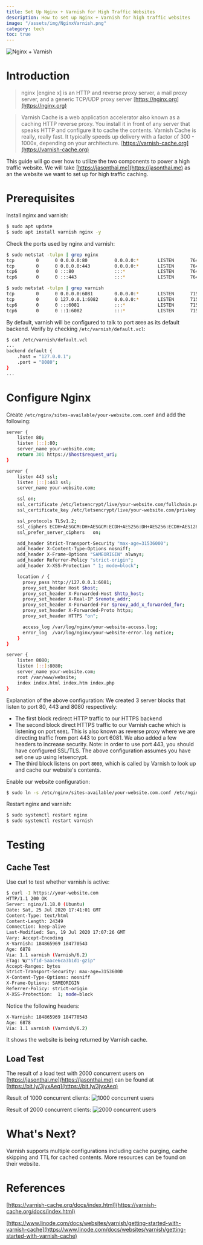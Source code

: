 ```yaml
---
title: Set Up Nginx + Varnish for High Traffic Websites
description: How to set up Nginx + Varnish for high traffic websites
image: "/assets/img/NginxVarnish.png"
category: tech
toc: true
---
```


![Nginx + Varnish](/assets/img/NginxVarnish.png)
# Introduction
>nginx [engine x] is an HTTP and reverse proxy server, a mail proxy server, and a generic TCP/UDP proxy server
>[https://nginx.org](https://nginx.org)

>Varnish Cache is a web application accelerator also known as a caching HTTP reverse proxy. You install it in front of any server that speaks HTTP and configure it to cache the contents. Varnish Cache is really, really fast. It typically speeds up delivery with a factor of 300 - 1000x, depending on your architecture.
>[https://varnish-cache.org](https://varnish-cache.org)

This guide will go over how to utilize the two components to power a high traffic website. We will take [https://jasonthai.me](https://jasonthai.me) as an the website we want to set up for high traffic caching.

# Prerequisites
Install nginx and varnish:
```sh
$ sudo apt update
$ sudo apt install varnish nginx -y
```

Check the ports used by nginx and varnish:
```sh
$ sudo netstat -tulpn | grep nginx
tcp        0      0 0.0.0.0:80          0.0.0.0:*       LISTEN      764635/nginx: maste
tcp        0      0 0.0.0.0:443         0.0.0.0:*       LISTEN      764635/nginx: maste
tcp6       0      0 :::80               :::*            LISTEN      764635/nginx: maste
tcp6       0      0 :::443              :::*            LISTEN      764635/nginx: maste

$ sudo netstat -tulpn | grep varnish
tcp        0      0 0.0.0.0:6081        0.0.0.0:*       LISTEN      715/varnishd
tcp        0      0 127.0.0.1:6082      0.0.0.0:*       LISTEN      715/varnishd
tcp6       0      0 :::6081             :::*            LISTEN      715/varnishd
tcp6       0      0 ::1:6082            :::*            LISTEN      715/varnishd
```

By default, varnish will be configured to talk to port `8080` as its default backend. Verify by checking `/etc/varnish/default.vcl`:
```sh
$ cat /etc/varnish/default.vcl
...
backend default {
    .host = "127.0.0.1";
    .port = "8080";
}
...
```
# Configure Nginx
Create `/etc/nginx/sites-available/your-website.com.conf` and add the following:
```sh
server {
    listen 80;
    listen [::]:80;
    server_name your-website.com;
    return 301 https://$host$request_uri;
}

server {
    listen 443 ssl;
    listen [::]:443 ssl;
    server_name your-website.com;

    ssl on;
    ssl_certificate /etc/letsencrypt/live/your-website.com/fullchain.pem;
    ssl_certificate_key /etc/letsencrypt/live/your-website.com/privkey.pem;

    ssl_protocols TLSv1.2;
    ssl_ciphers ECDH+AESGCM:DH+AESGCM:ECDH+AES256:DH+AES256:ECDH+AES128:DH+AES:ECDH+3DES:DH+3DES:RSA+AESGCM:RSA+AES:RSA+3DES:!aNULL:!MD5:!DSS;
    ssl_prefer_server_ciphers   on;

    add_header Strict-Transport-Security "max-age=31536000";
    add_header X-Content-Type-Options nosniff;
    add_header X-Frame-Options "SAMEORIGIN" always;
    add_header Referrer-Policy "strict-origin";
    add_header X-XSS-Protection " 1; mode=block";

    location / {
      proxy_pass http://127.0.0.1:6081;
      proxy_set_header Host $host;
      proxy_set_header X-Forwarded-Host $http_host;
      proxy_set_header X-Real-IP $remote_addr;
      proxy_set_header X-Forwarded-For $proxy_add_x_forwarded_for;
      proxy_set_header X-Forwarded-Proto https;
      proxy_set_header HTTPS "on";

      access_log /var/log/nginx/your-website-access.log;
      error_log  /var/log/nginx/your-website-error.log notice;
    }
}

server {
    listen 8080;
    listen [::]:8080;
    server_name your-website.com;
    root /var/www/website;
    index index.html index.htm index.php
}
```
Explanation of the above configuration:
We created 3 server blocks that listen to port 80, 443 and 8080 respectively: 
* The first block redirect HTTP traffic to our HTTPS backend
* The second block direct HTTPS traffic to our Varnish cache which is listening on port `6081`. This is also known as reverse proxy where we are directing traffic from port 443 to port 6081. We also added a few headers to increase security. Note: in order to use port 443, you should have configured SSL/TLS. The above configuration assumes you have set one up using letsencrypt.
* The third block listens on port `8080`, which is called by Varnish to look up and cache our website's contents.

Enable our website configuration:
```sh
$ sudo ln -s /etc/nginx/sites-available/your-website.com.conf /etc/nginx/sites-enabled/
```

Restart nginx and varnish:
```sh
$ sudo systemctl restart nginx
$ sudo systemctl restart varnish
```

# Testing
## Cache Test
Use curl to test whether varnish is active:
```sh
$ curl -I https://your-website.com
HTTP/1.1 200 OK
Server: nginx/1.18.0 (Ubuntu)
Date: Sat, 25 Jul 2020 17:41:01 GMT
Content-Type: text/html
Content-Length: 24349
Connection: keep-alive
Last-Modified: Sun, 19 Jul 2020 17:07:26 GMT
Vary: Accept-Encoding
X-Varnish: 184865969 184770543
Age: 6878
Via: 1.1 varnish (Varnish/6.2)
ETag: W/"5f1d-5aace6ca3b1d1-gzip"
Accept-Ranges: bytes
Strict-Transport-Security: max-age=31536000
X-Content-Type-Options: nosniff
X-Frame-Options: SAMEORIGIN
Referrer-Policy: strict-origin
X-XSS-Protection:  1; mode=block
```

Notice the following headers:
```sh
X-Varnish: 184865969 184770543
Age: 6878
Via: 1.1 varnish (Varnish/6.2)
```
It shows the website is being returned by Varnish cache.

## Load Test
The result of a load test with 2000 concurrent users on [https://jasonthai.me](https://jasonthai.me) can be found at [https://bit.ly/3jyxAeq](https://bit.ly/3jyxAeq)

Result of 1000 concurrent clients:
![1000 concurrent users](/assets/img/1000-concurrent.png)

Result of 2000 concurrent clients:
![2000 concurrent users](/assets/img/2000-concurrent.png)

# What's Next?
Varnish supports multiple configurations including cache purging, cache skipping and TTL for cached contents. More resources can be found on their website.

# References
[https://varnish-cache.org/docs/index.html](https://varnish-cache.org/docs/index.html)

[https://www.linode.com/docs/websites/varnish/getting-started-with-varnish-cache](https://www.linode.com/docs/websites/varnish/getting-started-with-varnish-cache)
